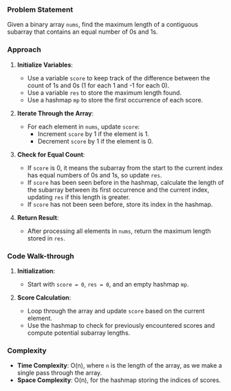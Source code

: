 ### Problem Statement
Given a binary array `nums`, find the maximum length of a contiguous subarray that contains an equal number of 0s and 1s.

### Approach
1. **Initialize Variables**:
   - Use a variable `score` to keep track of the difference between the count of 1s and 0s (1 for each 1 and -1 for each 0).
   - Use a variable `res` to store the maximum length found.
   - Use a hashmap `mp` to store the first occurrence of each score.

2. **Iterate Through the Array**:
   - For each element in `nums`, update `score`:
     - Increment `score` by 1 if the element is 1.
     - Decrement `score` by 1 if the element is 0.

3. **Check for Equal Count**:
   - If `score` is 0, it means the subarray from the start to the current index has equal numbers of 0s and 1s, so update `res`.
   - If `score` has been seen before in the hashmap, calculate the length of the subarray between its first occurrence and the current index, updating `res` if this length is greater.
   - If `score` has not been seen before, store its index in the hashmap.

4. **Return Result**:
   - After processing all elements in `nums`, return the maximum length stored in `res`.

### Code Walk-through
1. **Initialization**:
   - Start with `score = 0`, `res = 0`, and an empty hashmap `mp`.

2. **Score Calculation**:
   - Loop through the array and update `score` based on the current element.
   - Use the hashmap to check for previously encountered scores and compute potential subarray lengths.

### Complexity
- **Time Complexity**: O(n), where `n` is the length of the array, as we make a single pass through the array.
- **Space Complexity**: O(n), for the hashmap storing the indices of scores.
